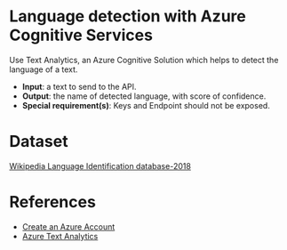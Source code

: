 # Language detection with Azure Cognitive Services
Use Text Analytics, an Azure Cognitive Solution which helps to detect the language of a text.

- **Input**: a text to send to the API.
- **Output**: the name of detected language, with score of confidence.
- **Special requirement(s)**: Keys and Endpoint should not be exposed.

# Dataset
[Wikipedia Language Identification database-2018](https://zenodo.org/record/841984#.YVXUEZpByUk)

# References
- [Create an Azure Account](https://docs.microsoft.com/fr-fr/learn/modules/create-an-azure-account/)
- [Azure Text Analytics](https://azure.microsoft.com/en-us/services/cognitive-services/text-analytics/#overview)
